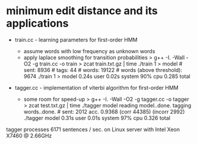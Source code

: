 minimum edit distance and its applications
===
+ train.cc - learning parameters for first-order HMM
  - assume words with low frequency as unknown words
  - apply laplace smoothing for transition probabilities
        > g++ -I. -Wall -O2 -g train.cc -o train
        > zcat train.txt.gz | time ./train 1 > model
        # sent: 8936
        # tags: 44
        # words: 19122
        # words (above threshold): 9674
        ./train 1 > model  0.24s user 0.02s system 90% cpu 0.285 total
  
+ tagger.cc - implementation of viterbi algorithm for first-order HMM
  - some room for speed-up
        > g++ -I. -Wall -O2 -g tagger.cc -o tagger
        > zcat test.txt.gz | time ./tagger model
        reading model..done.
        tagging words..done.
        # sent: 2012
        acc. 0.9368 (corr 44385) (incorr 2992)
        ./tagger model  0.31s user 0.01s system 97% cpu 0.326 total

tagger processes 6171 sentences / sec. on Linux server with Intel Xeon X7460 @ 2.66GHz
